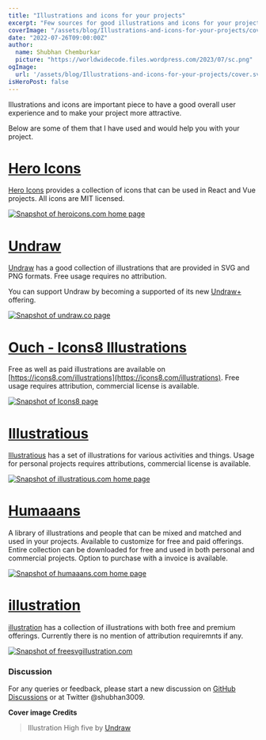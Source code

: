 ```yaml
---
title: "Illustrations and icons for your projects"
excerpt: "Few sources for good illustrations and icons for your projects. Some of the ones I have used and would help you with your projects."
coverImage: "/assets/blog/Illustrations-and-icons-for-your-projects/cover.svg"
date: "2022-07-26T09:00:00Z"
author:
  name: Shubhan Chemburkar
  picture: "https://worldwidecode.files.wordpress.com/2023/07/sc.png"
ogImage:
  url: '/assets/blog/Illustrations-and-icons-for-your-projects/cover.svg'
isHeroPost: false
---
```


Illustrations and icons are important piece to have a good overall user experience and to make your project more attractive.

Below are some of them that I have used and would help you with your project.

# [Hero Icons](https://heroicons.com/)

[Hero Icons](https://heroicons.com/) provides a collection of icons that can be used in React and Vue projects. All icons are MIT licensed.

[![Snapshot of heroicons.com home page](https://worldwidecode.files.wordpress.com/2022/07/heroicons.com_-e1658821992249.jpeg)](https://heroicons.com/)

# [Undraw](https://undraw.co/illustrations)

[Undraw](https://undraw.co/illustrations) has a good collection of illustrations that are provided in SVG and PNG formats. Free usage requires no attribution.

You can support Undraw by becoming a supported of its new [Undraw+](https://plus.undraw.co/) offering.

[![Snapshot of undraw.co page](https://worldwidecode.files.wordpress.com/2022/07/undraw.co_-e1658822026107.jpeg)](https://undraw.co/illustrations)

# [Ouch - Icons8 Illustrations](https://icons8.com/illustrations)

Free as well as paid illustrations are available on [https://icons8.com/illustrations](https://icons8.com/illustrations). Free usage requires attribution, commercial license is available.

[![Snapshot of Icons8 page](https://worldwidecode.files.wordpress.com/2022/07/icons8.com_-e1658821966487.jpeg)](https://icons8.com/illustrations)

# [Illustratious](https://illustratious.com/)

[Illustratious](https://illustratious.com/) has a set of illustrations for various activities and things. Usage for personal projects requires attributions, commercial license is available. 

[![Snapshot of illustratious.com home page](https://worldwidecode.files.wordpress.com/2022/07/illustratious.com_-e1658821933721.jpeg)](https://illustratious.com/)

# [Humaaans](https://www.humaaans.com/)

A library of illustrations and people that can be mixed and matched and used in your projects. Available to customize for free and paid offerings. Entire collection can be downloaded for free and used in both personal and commercial projects. Option to purchase with a invoice is available.

[![Snapshot of humaaans.com home page](https://worldwidecode.files.wordpress.com/2022/07/humaaans.com_-e1658821893868.jpeg)](https://www.humaaans.com/)


# [illustration](https://freesvgillustration.com/)

[illustration](https://freesvgillustration.com/) has a collection of illustrations with both free and premium offerings. Currently there is no mention of attribution requiremnts if any.

[![Snapshot of freesvgillustration.com](https://worldwidecode.files.wordpress.com/2022/07/freesvgillustration.com_.png)](https://freesvgillustration.com)
### Discussion


For any queries or feedback, please start a new discussion on [GitHub Discussions](https://github.com/schemburkar/octocat.dev/discussions/new) or at Twitter @shubhan3009.



**Cover image Credits**

> Illustration High five by [Undraw](https://undraw.co/illustrations)
